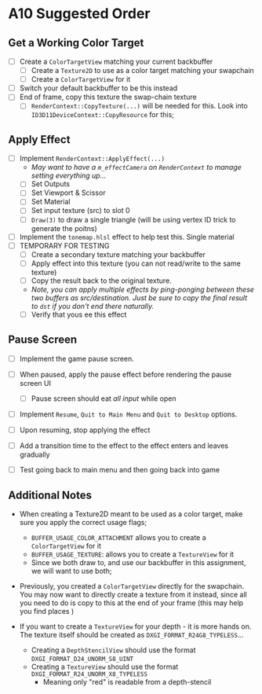 A10 Suggested Order
======

## Get a Working Color Target
- [ ] Create a `ColorTargetView` matching your current backbuffer
    - [ ] Create a `Texture2D` to use as a color target matching your swapchain
    - [ ] Create a `ColorTargetView` for it
- [ ] Switch your default backbuffer to be this instead
- [ ] End of frame, copy this texture the swap-chain texture
    - [ ] `RenderContext::CopyTexture(...)` will be needed for this.  Look into `ID3D11DeviceContext::CopyResource` for this; 

## Apply Effect
- [ ] Implement `RenderContext::ApplyEffect(...)`
    - *May want to have a `m_effectCamera` on `RenderContext` to manage setting everything up...*
    - [ ] Set Outputs
    - [ ] Set Viewport & Scissor
    - [ ] Set Material
    - [ ] Set input texture (src) to slot 0
    - [ ] `Draw(3)` to draw a single triangle (will be using vertex ID trick to generate the poitns)
- [ ] Implement the `tonemap.hlsl` effect to help test this.  Single material
- [ ] TEMPORARY FOR TESTING
    - [ ] Create a secondary texture matching your backbuffer
    - [ ] Apply effect into this texture (you can not read/write to the same texture)
    - [ ] Copy the result back to the original texture.
    - *Note, you can apply multiple effects by ping-ponging between these two buffers as src/destination.  Just be sure to copy the final result to `dst` if you don't end there naturally.*
    - [ ] Verify that yous ee this effect

## Pause Screen
- [ ] Implement the game pause screen.
- [ ] When paused, apply the pause effect before rendering the pause screen UI
    - [ ] Pause screen should eat *all input* while open
- [ ] Implement `Resume`, `Quit to Main Menu` and `Quit to Desktop` options.
- [ ] Upon resuming, stop applying the effect
- [ ] Add a transition time to the effect to the effect enters and leaves gradually
- [ ] Test going back to main menu and then going back into game


## Additional Notes
- When creating a Texture2D meant to be used as a color target, make sure you apply the correct usage flags;  
    - `BUFFER_USAGE_COLOR_ATTACHMENT` allows you to create a `ColorTargetView` for it
    - `BUFFER_USAGE_TEXTURE`: allows you to create a `TextureView` for it
    - Since we both draw to, and use our backbuffer in this assignment, we will want to use both; 
- Previously, you created a `ColorTargetView` directly for the swapchain.  You may now want to directly create a texture from it instead, since all you need to do is copy to this at the end of your frame (this may help you find places )

- If you want to create a `TextureView` for your depth - it is more hands on.  The texture itself should be created as `DXGI_FORMAT_R24G8_TYPELESS`...
  - Creating a `DepthStencilView` should use the format `DXGI_FORMAT_D24_UNORM_S8_UINT`
  - Creating a `TextureView` should use the format `DXGI_FORMAT_R24_UNORM_X8_TYPELESS`
    - Meaning only "red" is readable from a depth-stencil
